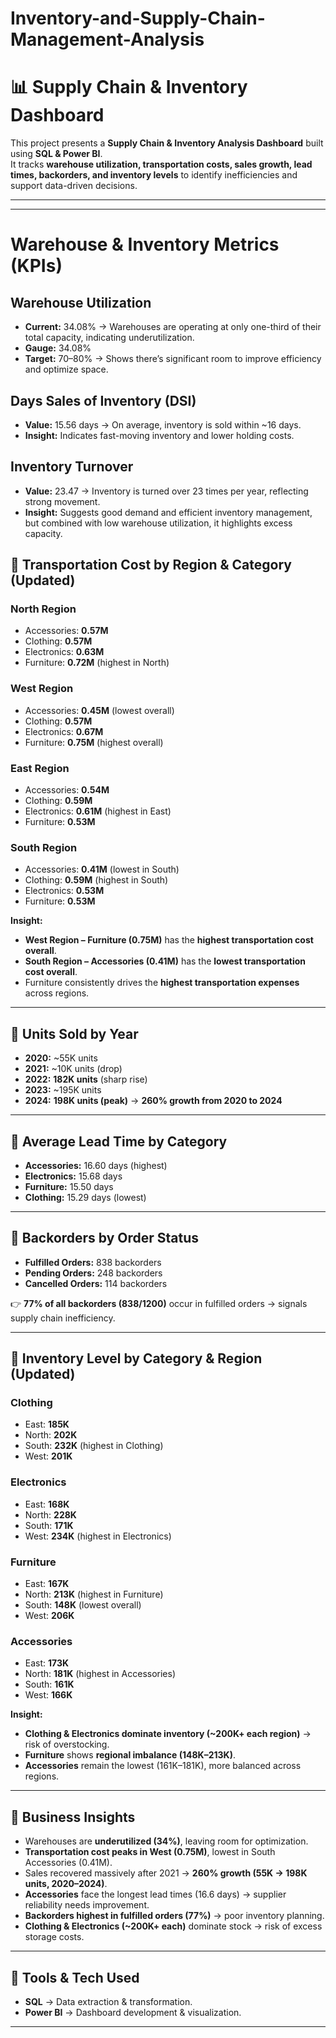 # Inventory-and-Supply-Chain-Management-Analysis


# 📊 Supply Chain & Inventory Dashboard

This project presents a **Supply Chain & Inventory Analysis Dashboard** built using **SQL & Power BI**.  
It tracks **warehouse utilization, transportation costs, sales growth, lead times, backorders, and inventory levels** to identify inefficiencies and support data-driven decisions.  

---


---
# Warehouse & Inventory Metrics  (KPIs)

## Warehouse Utilization
- **Current:** 34.08% → Warehouses are operating at only one-third of their total capacity, indicating underutilization.  
- **Gauge:** 34.08%  
- **Target:** 70–80% → Shows there’s significant room to improve efficiency and optimize space.

## Days Sales of Inventory (DSI)
- **Value:** 15.56 days → On average, inventory is sold within ~16 days.  
- **Insight:** Indicates fast-moving inventory and lower holding costs.

## Inventory Turnover
- **Value:** 23.47 → Inventory is turned over 23 times per year, reflecting strong movement.  
- **Insight:** Suggests good demand and efficient inventory management, but combined with low warehouse utilization, it highlights excess capacity.

## 🔹 Transportation Cost by Region & Category (Updated)

### North Region
- Accessories: **0.57M**  
- Clothing: **0.57M**  
- Electronics: **0.63M**  
- Furniture: **0.72M** (highest in North)  

### West Region
- Accessories: **0.45M** (lowest overall)  
- Clothing: **0.57M**  
- Electronics: **0.67M**  
- Furniture: **0.75M** (highest overall)  

### East Region
- Accessories: **0.54M**  
- Clothing: **0.59M**  
- Electronics: **0.61M** (highest in East)  
- Furniture: **0.53M**  

### South Region
- Accessories: **0.41M** (lowest in South)  
- Clothing: **0.59M** (highest in South)  
- Electronics: **0.53M**  
- Furniture: **0.53M**  

**Insight:**  
- **West Region – Furniture (0.75M)** has the **highest transportation cost overall**.  
- **South Region – Accessories (0.41M)** has the **lowest transportation cost overall**.  
- Furniture consistently drives the **highest transportation expenses** across regions.  

---

## 🔹 Units Sold by Year

- **2020:** ~55K units  
- **2021:** ~10K units (drop)  
- **2022:** **182K units** (sharp rise)  
- **2023:** ~195K units  
- **2024:** **198K units (peak)** → **260% growth from 2020 to 2024**  

---

## 🔹 Average Lead Time by Category

- **Accessories:** 16.60 days (highest)  
- **Electronics:** 15.68 days  
- **Furniture:** 15.50 days  
- **Clothing:** 15.29 days (lowest)  

---

## 🔹 Backorders by Order Status

- **Fulfilled Orders:** 838 backorders  
- **Pending Orders:** 248 backorders  
- **Cancelled Orders:** 114 backorders  

👉 **77% of all backorders (838/1200)** occur in fulfilled orders → signals supply chain inefficiency.  

---

## 🔹 Inventory Level by Category & Region (Updated)

### Clothing
- East: **185K**  
- North: **202K**  
- South: **232K** (highest in Clothing)  
- West: **201K**  

### Electronics
- East: **168K**  
- North: **228K**  
- South: **171K**  
- West: **234K** (highest in Electronics)  

### Furniture
- East: **167K**  
- North: **213K** (highest in Furniture)  
- South: **148K** (lowest overall)  
- West: **206K**  

### Accessories
- East: **173K**  
- North: **181K** (highest in Accessories)  
- South: **161K**  
- West: **166K**  

**Insight:**  
- **Clothing & Electronics dominate inventory (~200K+ each region)** → risk of overstocking.  
- **Furniture** shows **regional imbalance (148K–213K)**.  
- **Accessories** remain the lowest (161K–181K), more balanced across regions.  

---

## 🔹 Business Insights

- Warehouses are **underutilized (34%)**, leaving room for optimization.  
- **Transportation cost peaks in West (0.75M)**, lowest in South Accessories (0.41M).  
- Sales recovered massively after 2021 → **260% growth (55K → 198K units, 2020–2024)**.  
- **Accessories** face the longest lead times (16.6 days) → supplier reliability needs improvement.  
- **Backorders highest in fulfilled orders (77%)** → poor inventory planning.  
- **Clothing & Electronics (~200K+ each)** dominate stock → risk of excess storage costs.  

---

## 🚀 Tools & Tech Used
- **SQL** → Data extraction & transformation.  
- **Power BI** → Dashboard development & visualization.  

---

